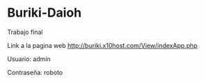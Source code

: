 # Buriki-Daioh
Trabajo final

Link a la pagina web http://buriki.x10host.com/View/indexApp.php

Usuario: admin

Contraseña: roboto
